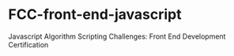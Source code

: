 # FCC-front-end-javascript
Javascript Algorithm Scripting Challenges: Front End Development Certification
